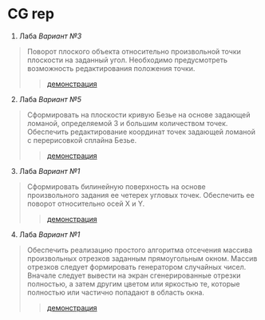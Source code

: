 # CG rep
1. Лаба *Вариант №3*
>Поворот плоского объекта относительно произвольной точки плоскости на заданный угол. Необходимо предусмотреть возможность редактирования положения точки.
>>[демонстрация](https://youtu.be/IgWXWYv4PF4/ "Видео с демонстрацие работы программы")
2. Лаба *Вариант №5*
>Сформировать на плоскости кривую Безье на основе задающей ломаной, определяемой 3 и большим количеством точек. Обеспечить редактирование координат точек задающей ломаной с перерисовкой сплайна Безье.
>>[демонстрация](https://youtu.be/CBTg6DWKmfE/ "Видео с демонстрацие работы программы")
3. Лаба *Вариант №1*
> Сформировать билинейную поверхность на основе произвольного задания ее четерех угловых точек. Обеспечить ее поворот относительно осей X и Y.
>>[демонстрация](https://youtu.be/ERQfWGL1Rho/ "Видео с демонстрацие работы программы")
4. Лаба *Вариант №1*
> Обеспечить реализацию простого алгоритма отсечения массива произвольных отрезков заданным прямоугольным окном. Массив отрезков следует формировать генератором случайных чисел. Вначале следует вывести на экран сгенерированные отрезки полностью, а затем другим цветом или яркостью те, которые полностью или частично попадают в область окна.
>>[демонстрация](https://youtu.be/sQmvq4hAPd0/ "Видео с демонстрацие работы программы")

